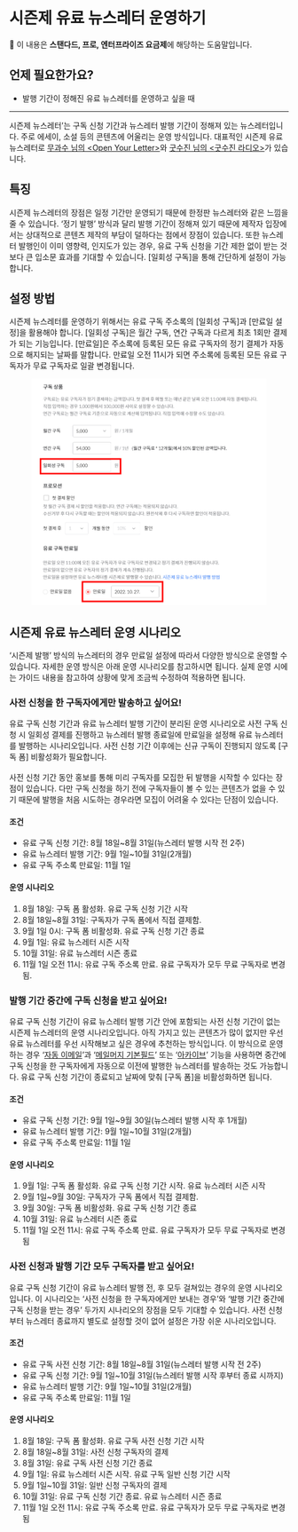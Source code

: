 # 시즌제 유료 뉴스레터 운영하기

💬 이 내용은 **스탠다드, 프로, 엔터프라이즈 요금제**에 해당하는 도움말입니다.

## 언제 필요한가요?

* 발행 기간이 정해진 유료 뉴스레터를 운영하고 싶을 때

***

시즌제 뉴스레터’는 구독 신청 기간과 뉴스레터 발행 기간이 정해져 있는 뉴스레터입니다. 주로 에세이, 소설 등의 콘텐츠에 어울리는 운영 방식입니다. 대표적인 시즌제 유료 뉴스레터로 [무과수 님의 \<Open Your Letter>](https://blog.stibee.com/2016%EB%85%84-%ED%94%84%EB%9D%BC%ED%95%98-%EB%B2%A0%EB%A5%BC%EB%A6%B0%EC%9C%BC%EB%A1%9C-%EA%B0%80%EB%8A%94-%ED%8B%B0%EC%BC%93-open-your-letter-e7eec0887191)와 [굿수진 님의 <굿수진 라디오>](https://blog.stibee.com/%ED%95%98%EC%99%80%EC%9D%B4%EC%97%90%EC%84%9C-%ED%8E%B8%EC%A7%80%ED%95%A0%EA%B2%8C%EC%9A%94-%EC%95%84%EC%82%AC%EC%9D%B4%EB%B3%BC-%ED%95%98%EB%82%98-%EC%82%AC%EC%A3%BC%EC%84%B8%EC%9A%94-cff1fe86bef7)가 있습니다.



## 특징 <a href="#h_a7e3417bd8" id="h_a7e3417bd8"></a>

시즌제 뉴스레터의 장점은 일정 기간만 운영되기 때문에 한정판 뉴스레터와 같은 느낌을 줄 수 있습니다. ‘정기 발행’ 방식과 달리 발행 기간이 정해져 있기 때문에 제작자 입장에서는 상대적으로 콘텐츠 제작의 부담이 덜하다는 점에서 장점이 있습니다. 또한 뉴스레터 발행인이 이미 영향력, 인지도가 있는 경우, 유료 구독 신청을 기간 제한 없이 받는 것보다 큰 입소문 효과를 기대할 수 있습니다. \[일회성 구독]을 통해 간단하게 설정이 가능합니다.&#x20;



## 설정 방법 <a href="#h_af97168c35" id="h_af97168c35"></a>

시즌제 뉴스레터를 운영하기 위해서는 유료 구독 주소록의 \[일회성 구독]과 \[만료일 설정]을 활용해야 합니다. \[일회성 구독]은 월간 구독, 연간 구독과 다르게 최초 1회만 결제가 되는 기능입니다. \[만료일]은 주소록에 등록된 모든 유료 구독자의 정기 결제가 자동으로 해지되는 날짜를 말합니다. 만료일 오전 11시가 되면 주소록에 등록된 모든 유료 구독자가 무료 구독자로 일괄 변경됩니다.

<figure><img src="../.gitbook/assets/image (115).png" alt=""><figcaption></figcaption></figure>



## 시즌제 유료 뉴스레터 운영 시나리오 <a href="#h_8883102d14" id="h_8883102d14"></a>

‘시즌제 발행’ 방식의 뉴스레터의 경우 만료일 설정에 따라서 다양한 방식으로 운영할 수 있습니다. 자세한 운영 방식은 아래 운영 시나리오를 참고하시면 됩니다. 실제 운영 시에는 가이드 내용을 참고하여 상황에 맞게 조금씩 수정하여 적용하면 됩니다.



### 사전 신청을 한 구독자에게만 발송하고 싶어요! <a href="#h_d44c35ce7f" id="h_d44c35ce7f"></a>

유료 구독 신청 기간과 유료 뉴스레터 발행 기간이 분리된 운영 시나리오로 사전 구독 신청 시 일회성 결제를 진행하고 뉴스레터 발행 종료일에 만료일을 설정해 유료 뉴스레터를 발행하는 시나리오입니다. 사전 신청 기간 이후에는 신규 구독이 진행되지 않도록 \[구독 폼] 비활성화가 필요합니다.\
\
사전 신청 기간 동안 홍보를 통해 미리 구독자를 모집한 뒤 발행을 시작할 수 있다는 장점이 있습니다. 다만 구독 신청을 하기 전에 구독자들이 볼 수 있는 콘텐츠가 없을 수 있기 때문에 발행을 처음 시도하는 경우라면 모집이 어려울 수 있다는 단점이 있습니다.



#### **조건** <a href="#h_f19396760f" id="h_f19396760f"></a>

* 유료 구독 신청 기간: 8월 18일\~8월 31일(뉴스레터 발행 시작 전 2주)
* 유료 뉴스레터 발행 기간: 9월 1일\~10월 31일(2개월)
* 유료 구독 주소록 만료일: 11월 1일

#### **운영 시나리오** <a href="#h_3563f6c2d5" id="h_3563f6c2d5"></a>

1. 8월 18일: 구독 폼 활성화. 유료 구독 신청 기간 시작
2. 8월 18일\~8월 31일: 구독자가 구독 폼에서 직접 결제함.
3. 9월 1일 0시: 구독 폼 비활성화. 유료 구독 신청 기간 종료
4. 9월 1일: 유료 뉴스레터 시즌 시작
5. 10월 31일: 유료 뉴스레터 시즌 종료
6. 11월 1일 오전 11시: 유료 구독 주소록 만료. 유료 구독자가 모두 무료 구독자로 변경됨.&#x20;



### 발행 기간 중간에 구독 신청을 받고 싶어요! <a href="#h_098ff8a23d" id="h_098ff8a23d"></a>

유료 구독 신청 기간이 유료 뉴스레터 발행 기간 안에 포함되는 사전 신청 기간이 없는 시즌제 뉴스레터의 운영 시나리오입니다. 아직 가지고 있는 콘텐츠가 많이 없지만 우선 유료 뉴스레터를 우선 시작해보고 싶은 경우에 추천하는 방식입니다. 이 방식으로 운영하는 경우 ‘[자동 이메일](https://help.stibee.com/hc/ko/articles/4756530141583)’과 ‘[메일머지 기본필드](https://help.stibee.com/hc/ko/articles/4756468325135)’ 또는 ‘[아카이브](https://help.stibee.com/hc/ko/articles/4756482526223)’ 기능을 사용하면 중간에 구독 신청을 한 구독자에게 자동으로 이전에 발행한 뉴스레터를 발송하는 것도 가능합니다. 유료 구독 신청 기간이 종료되고 날짜에 맞춰 \[구독 폼]을 비활성화하면 됩니다.



#### **조건** <a href="#h_a5c49acc55" id="h_a5c49acc55"></a>

* 유료 구독 신청 기간: 9월 1일\~9월 30일(뉴스레터 발행 시작 후 1개월)
* 유료 뉴스레터 발행 기간: 9월 1일\~10월 31일(2개월)
* 유료 구독 주소록 만료일: 11월 1일

#### **운영 시나리오** <a href="#h_ead1bde5bb" id="h_ead1bde5bb"></a>

1. 9월 1일: 구독 폼 활성화. 유료 구독 신청 기간 시작. 유료 뉴스레터 시즌 시작
2. 9월 1일\~9월 30일: 구독자가 구독 폼에서 직접 결제함.
3. 9월 30일: 구독 폼 비활성화. 유료 구독 신청 기간 종료
4. 10월 31일: 유료 뉴스레터 시즌 종료
5. 11월 1일 오전 11시: 유료 구독 주소록 만료. 유료 구독자가 모두 무료 구독자로 변경됨



### 사전 신청과 발행 기간 모두 구독자를 받고 싶어요! <a href="#h_1336e778a9" id="h_1336e778a9"></a>

유료 구독 신청 기간이 유료 뉴스레터 발행 전, 후 모두 걸쳐있는 경우의 운영 시나리오입니다. 이 시나리오는 ‘사전 신청을 한 구독자에게만 보내는 경우’와 ‘발행 기간 중간에 구독 신청을 받는 경우’ 두가지 시나리오의 장점을 모두 기대할 수 있습니다. 사전 신청부터 뉴스레터 종료까지 별도로 설정할 것이 없어 설정은 가장 쉬운 시나리오입니다.



#### **조건** <a href="#h_54d430faa1" id="h_54d430faa1"></a>

* 유료 구독 사전 신청 기간: 8월 18일\~8월 31일(뉴스레터 발행 시작 전 2주)
* 유료 구독 신청 기간: 9월 1일\~10월 31일(뉴스레터 발행 시작 후부터 종료 시까지)
* 유료 뉴스레터 발행 기간: 9월 1일\~10월 31일(2개월)
* 유료 구독 주소록 만료일: 11월 1일

#### **운영 시나리오** <a href="#h_a11e6d0046" id="h_a11e6d0046"></a>

1. 8월 18일: 구독 폼 활성화. 유료 구독 사전 신청 기간 시작
2. 8월 18일\~8월 31일: 사전 신청 구독자의 결제
3. 8월 31일: 유료 구독 사전 신청 기간 종료
4. 9월 1일: 유료 뉴스레터 시즌 시작. 유료 구독 일반 신청 기간 시작
5. 9월 1일\~10월 31일: 일반 신청 구독자의 결제
6. 10월 31일: 유료 구독 신청 기간 종료. 유료 뉴스레터 시즌 종료
7. 11월 1일 오전 11시: 유료 구독 주소록 만료. 유료 구독자가 모두 무료 구독자로 변경됨
